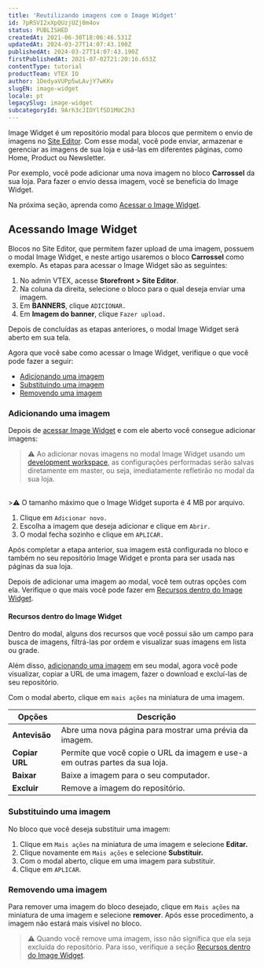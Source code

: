 ```yaml
---
title: 'Reutilizando imagens com o Image Widget'
id: 7pRSVI2xXpQUzjUZj0m4ov
status: PUBLISHED
createdAt: 2021-06-30T18:06:46.531Z
updatedAt: 2024-03-27T14:07:43.190Z
publishedAt: 2024-03-27T14:07:43.190Z
firstPublishedAt: 2021-07-02T21:20:16.653Z
contentType: tutorial
productTeam: VTEX IO
author: 1DedyaVUPp5wLAvjY7wKKv
slugEN: image-widget
locale: pt
legacySlug: image-widget
subcategoryId: 9Arh3cJIOYlfSD1MUC2h3
---
```


Image Widget é um repositório modal para blocos que permitem o envio de imagens no [Site Editor](https://help.vtex.com/subcategory/layout--2g6LxtasS4iSeGEqeYUuGW). Com esse modal, você pode enviar, armazenar e gerenciar as imagens de sua loja e usá-las em diferentes páginas, como Home, Product ou Newsletter.

Por exemplo, você pode adicionar uma nova imagem no bloco __Carrossel__ da sua loja. Para fazer o envio dessa imagem, você se beneficia do Image Widget.

Na próxima seção, aprenda como [Acessar o Image Widget](#acessando-image-widget).

## Acessando Image Widget

Blocos no Site Editor, que permitem fazer upload de uma imagem, possuem o modal Image Widget, e neste artigo usaremos o bloco __Carrossel__ como exemplo. As etapas para acessar o Image Widget são as seguintes:

1. No admin VTEX, acesse **Storefront > Site Editor**.
2. Na coluna da direita, selecione o bloco para o qual deseja enviar uma imagem.
3. Em __BANNERS__, clique `ADICIONAR.`
4. Em __Imagem do banner__, clique `Fazer upload.`

Depois de concluídas as etapas anteriores, o modal Image Widget será aberto em sua tela.

Agora que você sabe como acessar o Image Widget, verifique o que você pode fazer a seguir:

- [Adicionando uma imagem](#adicionando-uma-imagem)
- [Substituindo uma imagem](#substituindo-uma-imagem)
- [Removendo uma imagem](#removendo-uma-imagem)

### Adicionando uma imagem

Depois de [acessar Image Widget](#acessando-image-widget) e com ele aberto você consegue adicionar imagens:

>⚠️ Ao adicionar novas imagens no modal Image Widget usando um [development workspace](https://developers.vtex.com/vtex-developer-docs/docs/vtex-io-documentation-workspace), as configurações performadas serão salvas diretamente em master, ou seja, imediatamente refletirão no modal da sua loja.
<br>
>⚠️ O tamanho máximo que o Image Widget suporta é 4 MB por arquivo.

1. Clique em `Adicionar novo.`
2. Escolha a imagem que deseja adicionar e clique em `Abrir.`
3. O modal fecha sozinho e clique em `APLICAR.`

Após completar a etapa anterior, sua imagem está configurada no bloco e também no seu repositório Image Widget e pronta para ser usada nas páginas da sua loja.

Depois de adicionar uma imagem ao modal, você tem outras opções com ela. Verifique o que mais você pode fazer em [Recursos dentro do Image Widget](#recursos-dentro-do-image-widget).

#### Recursos dentro do Image Widget

Dentro do modal, alguns dos recursos que você possui são um campo para busca de imagens, filtrá-las por ordem e visualizar suas imagens em lista ou grade.

Além disso, [adicionando uma imagem](#adicionando-uma-imagem) em seu modal, agora você pode visualizar, copiar a URL de uma imagem, fazer o download e excluí-las de seu repositório.

Com o modal aberto, clique em `mais ações` na miniatura de uma imagem.

| Opções     | Descrição                                          |
| ---------- | -------------------------------------------------- |
| __Antevisão__  | Abre uma nova página para mostrar uma prévia da imagem. |
| __Copiar URL__ | Permite que você copie o URL da imagem e use-a em outras partes da sua loja.    |
| __Baixar__     | Baixe a imagem para o seu computador.              |
| __Excluir__    | Remove a imagem do repositório.                    |

### Substituindo uma imagem

No bloco que você deseja substituir uma imagem:

1. Clique em `Mais ações` na miniatura de uma imagem e selecione __Editar.__
2. Clique novamente em `Mais ações` e selecione __Substituir.__
3. Com o modal aberto, clique em uma imagem para substituir.
4. Clique em `APLICAR`.

### Removendo uma imagem

Para remover uma imagem do bloco desejado, clique em `Mais ações` na miniatura de uma imagem e selecione __remover__. Após esse procedimento, a imagem não estará mais visível no bloco.

>⚠️ Quando você remove uma imagem, isso não significa que ela seja excluída do repositório. Para isso, verifique a seção [Recursos dentro do Image Widget](#recursos-dentro-do-image-widget).

